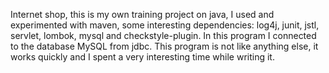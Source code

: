Internet shop, this is my own training project on java,
I used and experimented with maven, some interesting 
dependencies: log4j, junit, jstl, servlet, lombok, mysql and
checkstyle-plugin. In this program I connected to 
the database MySQL from jdbc. This program is not like anything else, it works quickly and I spent a 
very interesting time while writing it.      
